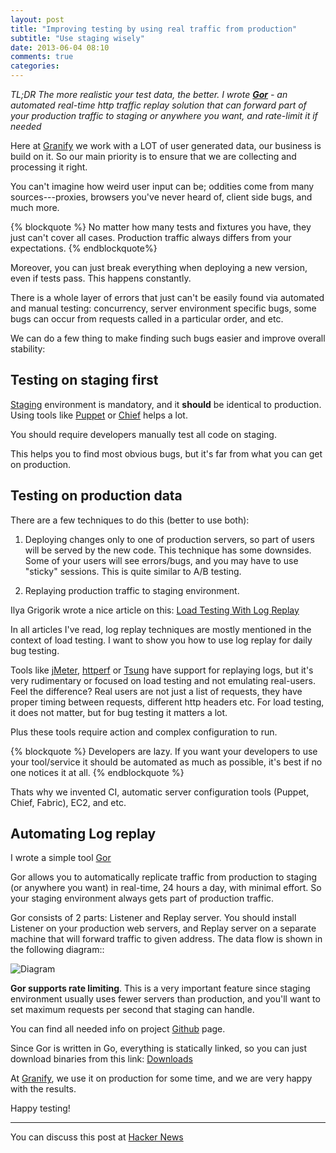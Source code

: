 ```yaml
---
layout: post
title: "Improving testing by using real traffic from production"
subtitle: "Use staging wisely"
date: 2013-06-04 08:10
comments: true
categories: 
---
```


*TL;DR The more realistic your test data, the better. I wrote **[Gor](https://github.com/buger/gor/)** - an automated real-time http traffic replay solution that can forward part of your production traffic to staging or anywhere you want, and rate-limit it if needed*

Here at [Granify](http://granify.com) we work with a LOT of user generated data, our business is build on it. So our main priority is to ensure that we are collecting and processing it right.

You can't imagine how weird user input can be; oddities come from many sources---proxies, browsers you've never heard of, client side bugs, and much more.

{% blockquote %}
No matter how many tests and fixtures you have, they just can't cover all cases. Production traffic always differs from your expectations. 
{% endblockquote%}

Moreover, you can just break everything when deploying a new version, even if tests pass. This happens constantly.

There is a whole layer of errors that just can't be easily found via automated  and manual testing: concurrency, server environment specific bugs, some bugs can occur from requests called in a particular order, and etc. 

We can do a few thing to make finding such bugs easier and improve overall stability:

## Testing on staging first

[Staging](http://en.wikipedia.org/wiki/Staging_site) environment is mandatory, and it <b>should</b> be identical to production. Using tools like [Puppet](http://puppetlabs.com/) or [Chief](http://www.opscode.com/chef/) helps a lot.

You should require developers manually test all code on staging.

This helps you to find most obvious bugs, but it's far from what you can get on production.


## Testing on production data

There are a few techniques to do this (better to use both):

1. Deploying changes only to one of production servers, so part of users will be served by the new code. This technique has some downsides. Some of your users will see errors/bugs, and you may have to use "sticky" sessions. This is quite similar to A/B testing.

2. Replaying production traffic to staging environment.

Ilya Grigorik wrote a nice article on this: [Load Testing With Log Replay](http://www.igvita.com/2008/09/30/load-testing-with-log-replay)

In all articles I've read, log replay techniques are mostly mentioned in the context of load testing. I want to show you how to use log replay for daily bug testing. 

Tools like [jMeter](http://jmeter.apache.org/), [httperf](https://code.google.com/p/httperf/) or [Tsung](http://tsung.erlang-projects.org/) have support for replaying logs, but it's very rudimentary or focused on load testing and not emulating real-users. Feel the difference? Real users are not just a list of requests, they have proper timing between requests, different http headers etc. For load testing, it does not matter, but for bug testing it matters a lot.

Plus these tools require action and complex configuration to run.  

{% blockquote %}
Developers are lazy. If you want your developers to use your tool/service it should be automated as much as possible, it's best if no one notices it at all.
{% endblockquote %}

Thats why we invented CI, automatic server configuration tools (Puppet, Chief, Fabric), EC2, and etc. 


## Automating Log replay

I wrote a simple tool [Gor](https://github.com/buger/gor/)

Gor allows you to automatically replicate traffic from production to staging (or anywhere you want) in real-time, 24 hours a day, with minimal effort. So your staging environment always gets part of production traffic. 

Gor consists of 2 parts: Listener and Replay server. You should install Listener on your production web servers, and Replay server on a separate machine that will forward traffic to given address. The data flow is shown in the following diagram::

![Diagram](https://a248.e.akamai.net/camo.github.com/c802ae10dfd1b0b2519c5726eedad31bac18c0f6/687474703a2f2f692e696d6775722e636f6d2f7a5a43465043592e706e67)

**Gor supports rate limiting**. This is a very important feature since staging environment usually uses fewer servers than production, and you'll want to set maximum requests per second that staging can handle. 

You can find all needed info on project [Github](https://github.com/buger/gor/) page.

Since Gor is written in Go, everything is statically linked, so you can just download binaries from this link: [Downloads](https://drive.google.com/folderview?id=0B46uay48NwcfWFowc1E4a1BISVU&usp=sharing)

At [Granify](http://granify.com), we use it on production for some time, and we are very happy with the results. 

Happy testing!

____

You can discuss this post at [Hacker News](https://news.ycombinator.com/item?id=5824387)